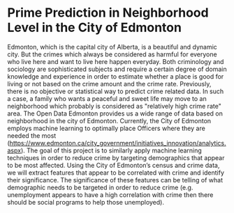 # Prime Prediction in Neighborhood Level in the City of Edmonton

Edmonton, which is the capital city of Alberta, is a beautiful and dynamic city. But the crimes which always be considered as harmful for everyone who live here and want to live here happen everyday. Both criminology and sociology are sophisticated subjects and require a certain degree of domain knowledge and experience in order to estimate whether a place is good for living or not based on the crime amount and the crime rate. 
Previously, there is no objective or statistical way to predict crime related data. In such a case, a family who wants a peaceful and sweet life may move to an neighborhood which probably is considered as "relatively high crime rate" area. The Open Data Edmonton provides us a wide range of data based on neighborhood in the city of Edmonton. 
Currently, the City of Edmonton employs machine learning to optimally place Officers where they are needed the most (https://www.edmonton.ca/city_government/initiatives_innovation/analytics.aspx). The goal of this project is to similarly apply machine learning techniques in order to reduce crime by targeting demographics that appear to be most affected. Using the City of Edmonton’s census and crime data, we will extract features that appear to be correlated with crime and identify their significance. The significance of these features can be telling of what demographic needs to be targeted in order to reduce crime (e.g. unemployment appears to have a high correlation with crime then there should be social programs to help those unemployed).
